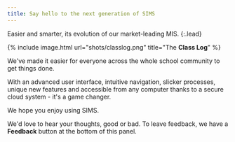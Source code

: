 ```yaml
---
title: Say hello to the next generation of SIMS
---
```


Easier and smarter, its evolution of our market-leading MIS.
{:.lead}

{% include image.html url="shots/classlog.png" title="The **Class Log**" %}

We've made it easier for everyone across the whole school
community to get things done.

With an advanced user interface, intuitive navigation, slicker
processes, unique new features and accessible from any
computer thanks to a secure cloud system - it's a game changer.

We hope you enjoy using SIMS.

We'd love to hear your thoughts, good or bad. To leave feedback, we have a **Feedback** button at the bottom of this panel.